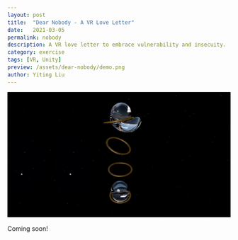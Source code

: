 ```yaml
---
layout: post
title:  "Dear Nobody - A VR Love Letter"
date:   2021-03-05
permalink: nobody
description: A VR love letter to embrace vulnerability and insecuity. 
category: exercise 
tags: [VR, Unity]
preview: /assets/dear-nobody/demo.png
author: Yiting Liu 
---
```


![assets/mograph/demo.png](assets/mograph/demo.png)

Coming soon!